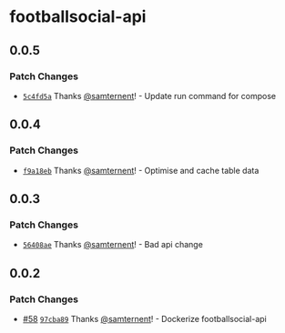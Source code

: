 # footballsocial-api

## 0.0.5

### Patch Changes

- [`5c4fd5a`](https://github.com/samternent/home/commit/5c4fd5a90eb5d563e68df03047942c41506525d9) Thanks [@samternent](https://github.com/samternent)! - Update run command for compose

## 0.0.4

### Patch Changes

- [`f9a18eb`](https://github.com/samternent/home/commit/f9a18eb9d6cfeca93a1637966b37e5622b6aa80c) Thanks [@samternent](https://github.com/samternent)! - Optimise and cache table data

## 0.0.3

### Patch Changes

- [`56408ae`](https://github.com/samternent/home/commit/56408ae0d1bd0723f95ccea8c8a361d29c985f1e) Thanks [@samternent](https://github.com/samternent)! - Bad api change

## 0.0.2

### Patch Changes

- [#58](https://github.com/samternent/home/pull/58) [`97cba89`](https://github.com/samternent/home/commit/97cba896dfc77c1c38d48363aee13f44504d6bd6) Thanks [@samternent](https://github.com/samternent)! - Dockerize footballsocial-api
